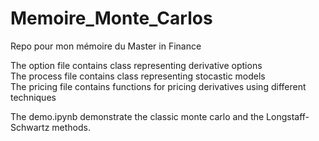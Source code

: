 # Memoire_Monte_Carlos
Repo pour mon mémoire du Master in Finance


The option file contains class representing derivative options <br>
The process file contains class representing stocastic models <br>
The pricing file contains functions for pricing derivatives using different techniques

The demo.ipynb demonstrate the classic monte carlo and the Longstaff-Schwartz methods.
